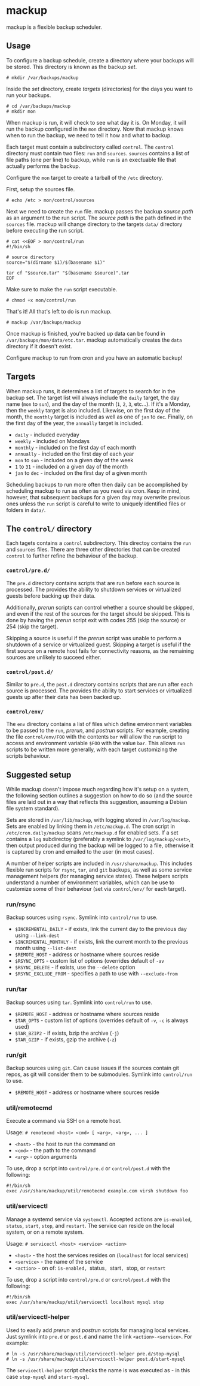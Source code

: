 mackup
======

mackup is a flexible backup scheduler.

Usage
-----

To configure a backup schedule, create a directory where your backups will be
stored. This directory is known as the backup *set*.

    # mkdir /var/backups/mackup

Inside the *set* directory, create *targets* (directories) for the days you
want to run your backups.

    # cd /var/backups/mackup
    # mkdir mon

When mackup is run, it will check to see what day it is. On Monday, it will
run the backup configured in the `mon` directory. Now that mackup knows when
to run the backup, we need to tell it how and what to backup.

Each target must contain a subdirectory called `control`. The `control`
directory must contain two files: `run` and `sources`. `sources` contains a
list of file paths (one per line) to backup, while `run` is an exectuable file that actually
performs the backup.

Configure the `mon` target to create a tarball of the `/etc` directory.

First, setup the sources file.

    # echo /etc > mon/control/sources

Next we need to create the `run` file. mackup passes the backup *source path* as
an argument to the run script.  The *source path* is the path defined in the
`sources` file. mackup will change directory to the targets `data/` directory
before executing the run script.

    # cat <<EOF > mon/control/run
    #!/bin/sh

    # source directory
    source="$(dirname $1)/$(basename $1)"

    tar cf "$source.tar" "$(basename $source)".tar
    EOF

Make sure to make the `run` script executable.

    # chmod +x mon/control/run

That's it! All that's left to do is run mackup.

    # mackup /var/backups/mackup

Once mackup is finished, you're backed up data can be found in
`/var/backups/mon/data/etc.tar`. mackup automatically creates the `data`
directory if it doesn't exist.

Configure mackup to run from cron and you have an automatic backup! 

Targets
-------

When mackup runs, it determines a list of targets to search for in the backup
set. The target list will always include the `daily` target, the day name
(`mon` to `sun`), and the day of the month (`1`, `2`, `3`, etc...). If it's a
Monday, then the `weekly` target is also included. Likewise, on the first day
of the month, the `monthly` target is included as well as one of `jan` to `dec`.
Finally, on the first day of the year, the `annually` target is included.

* `daily` - included everyday
* `weekly` - included on Mondays
* `monthly` - included on the first day of each month
* `annually` - included on the first day of each year
* `mon` to `sun` - included on a given day of the week
* `1` to `31` - included on a given day of the month
* `jan` to `dec` - included on the first day of a given month

Scheduling backups to run more often then daily can be accomplished by
scheduling mackup to run as often as you need via cron. Keep in mind, however,
that subsequent backups for a given day may overwrite previous ones unless
the `run` script is careful to write to uniquely identified files or folders
in `data/`.

The `control/` directory
------------------------

Each tagets contains a `control` subdirectory. This directoy contains the `run`
and `sources` files. There are three other directories that can be created
`control` to further refine the behaviour of the backup.

### `control/pre.d/`

The `pre.d` directory contains scripts that are run before each source is
processed. The provides the ability to shutdown services or virtualized guests
before backing up their data.

Additionally, *prerun* scripts can control whether a source should be skipped,
and even if the rest of the sources for the target should be skipped. This is
done by having the *prerun* script exit with codes 255 (skip the source) or
254 (skip the target).

Skipping a source is useful if the *prerun* script was unable to perform a
shutdown of a service or virtualized guest. Skipping a target is useful if
the first source on a remote host fails for connectivity reasons, as the
remaining sources are unlikely to succeed either.

### `control/post.d/`

Similar to `pre.d`, the `post.d` directory contains scripts that are run after
each source is processed. The provides the ability to start services or
virtualized guests up after their data has been backed up.

### `control/env/`

The `env` directory contains a list of files which define environment variables
to be passed to the `run`, *prerun*, and *postrun* scripts. For example,
creating the file `control/env/FOO` with the contents `bar` will allow the `run`
script to access and environment variable `$FOO` with the value `bar`. This
allows `run` scripts to be written more generally, with each target customizing
the scripts behaviour.

Suggested setup
---------------

While mackup doesn't impose much regarding how it's setup on a system, the
following section outlines a suggestion on how to do so (and the source files
are laid out in a way that reflects this suggestion, assuming a Debian file
system standard).

Sets are stored in `/var/lib/mackup`, with logging stored in `/var/log/mackup`.
Sets are enabled by linking them in `/etc/mackup.d`. The cron script in
`/etc/cron.daily/mackup` scans `/etc/mackup.d` for enabled sets. If a set
contains a `log` subdirectoy (preferably a symlink to `/var/log/mackup/<set>`,
then output produced during the backup will be logged to a file, otherwise it
is captured by cron and emailed to the user (in most cases).

A number of helper scripts are included in `/usr/share/mackup`. This includes
flexible run scripts for `rsync`, `tar`, and `git` backups, as well as some
service management helpers (for managing service states). These helpers scripts
understand a number of environment variables, which can be use to customize
some of their behaviour (set via `control/env/` for each target).

### run/rsync

Backup sources using `rsync`. Symlink into `control/run` to use.

- `$INCREMENTAL_DAILY` - if exists, link the current day to the previous day using `--link-dest`
- `$INCREMENTAL_MONTHLY` - if exists, link the current month to the previous month using `--list-dest`
- `$REMOTE_HOST` - address or hostname where sources reside
- `$RSYNC_OPTS` - custom list of options (overrides default of `-av`
- `$RSYNC_DELETE` - if exists, use the `--delete` option
- `$RSYNC_EXCLUDE_FROM` - specifies a path to use with `--exclude-from`

### run/tar

Backup sources using `tar`. Symlink into `control/run` to use.

- `$REMOTE_HOST` - address or hostname where sources reside
- `$TAR_OPTS` - custom list of options (overrides default of `-v`, `-c` is always used)
- `$TAR_BZIP2` - if exists, bzip the archive (`-j`)
- `$TAR_GZIP` - if exists, gzip the archive (`-z`)

### run/git

Backup sources using `git`. Can cause issues if the sources contain git repos,
as git will consider them to be submodules. Symlink into `control/run` to use.

- `$REMOTE_HOST` - address or hostname where sources reside

### util/remotecmd

Execute a command via SSH on a remote host.

Usage: `# remotecmd <host> <cmd> [ <arg>, <arg>, ... ]`

- `<host>` - the host to run the command on
- `<cmd>` - the path to the command
- `<arg>` - option arguments

To use, drop a script into `control/pre.d` or `control/post.d` with the
following:

    #!/bin/sh
    exec /usr/share/mackup/util/remotecmd example.com virsh shutdown foo

### util/servicectl

Manage a systemd service via `systemctl`. Accepted actions are `is-enabled`,
`status`, `start`, `stop`, and `restart`. The service can reside on the local
system, or on a remote system.

Usage: `# servicectl <host> <service> <action>`

- `<host>` - the host the services resides on (`localhost` for local services)
- `<service>` - the name of the service
- `<action>` - on of: `is-enabled, `status`, `start`, `stop, or `restart`

To use, drop a script into `control/pre.d` or `control/post.d` with the
following:

    #!/bin/sh
    exec /usr/share/mackup/util/servicectl localhost mysql stop

### util/servicectl-helper

Used to easily add *prerun* and *postrun* scripts for managing local services. Just
symlink into `pre.d` or `post.d` and name the link `<action>-<service>`. For
example:

    # ln -s /usr/share/mackup/util/servicectl-helper pre.d/stop-mysql
    # ln -s /usr/share/mackup/util/servicectl-helper post.d/start-mysql

The `servicectl-helper` script checks the name is was executed as - in this
case `stop-mysql` and `start-mysql`.
